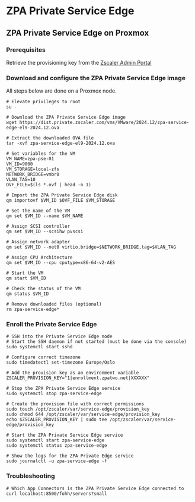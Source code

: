 # ZPA Private Service Edge

## ZPA Private Service Edge on Proxmox

### Prerequisites

Retrieve the provisioning key from the [Zscaler Admin Portal](https://console.zscaler.com/private#privateBrokers)

### Download and configure the ZPA Private Service Edge image

All steps below are done on a Proxmox node.

```shell
# Elevate privileges to root
su -

# Download the ZPA Private Service Edge image
wget https://dist.private.zscaler.com/vms/VMware/2024.12/zpa-service-edge-el9-2024.12.ova

# Extract the downloaded OVA file
tar -xvf zpa-service-edge-el9-2024.12.ova

# Set variables for the VM
VM_NAME=zpa-pse-01
VM_ID=9000
VM_STORAGE=local-zfs
NETWORK_BRIDGE=vmbr0
VLAN_TAG=10
OVF_FILE=$(ls *.ovf | head -n 1)

# Import the ZPA Private Service Edge disk
qm importovf $VM_ID $OVF_FILE $VM_STORAGE

# Set the name of the VM
qm set $VM_ID --name $VM_NAME

# Assign SCSI controller
qm set $VM_ID --scsihw pvscsi

# Assign network adapter
qm set $VM_ID --net0 virtio,bridge=$NETWORK_BRIDGE,tag=$VLAN_TAG

# Assign CPU Architecture
qm set $VM_ID --cpu cputype=x86-64-v2-AES

# Start the VM
qm start $VM_ID

# Check the status of the VM
qm status $VM_ID

# Remove downloaded files (optional)
rm zpa-service-edge*
```

### Enroll the Private Service Edge

```shell
# SSH into the Private Service Edge node
# Start the SSH daemon if not started (must be done via the console)
sudo systemctl start sshd

# Configure correct timezone
sudo timedatectl set-timezone Europe/Oslo

# Add the provision key as an environment variable
ZSCALER_PROVISION_KEY="1|enrollment.zpatwo.net|XXXXXX"

# Stop the ZPA Private Service Edge service
sudo systemctl stop zpa-service-edge

# Create the provision file with correct permissions
sudo touch /opt/zscaler/var/service-edge/provision_key
sudo chmod 644 /opt/zscaler/var/service-edge/provision_key
echo $ZSCALER_PROVISION_KEY | sudo tee /opt/zscaler/var/service-edge/provision_key

# Start the ZPA Private Service Edge service
sudo systemctl start zpa-service-edge
sudo systemctl status zpa-service-edge

# Show the logs for the ZPA Private Edge service
sudo journalctl -u zpa-service-edge -f
```

### Troubleshooting

```shell
# Which App Connectors is the ZPA Private Service Edge connected to
curl localhost:8500/fohh/servers?small
```
